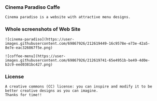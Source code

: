 ### Cinema Paradiso Caffe
    Cinema paradiso is a website with attractive menu designs.
    
    
### Whole screenshots of Web Site
    ![cinema-paradiso](https://user-images.githubusercontent.com/69867926/212619449-16c9578e-e73e-42a5-8e7e-eac326867f5e.png)
    
    ![coffee-menu](https://user-images.githubusercontent.com/69867926/212619741-65e4951b-be49-4d0e-b2c9-eed0381bc427.png)


### License
    A creative commons (CC) license: you can inspire and modify it to be better creative designs as you can imagine.
    Thanks for time!!
    
